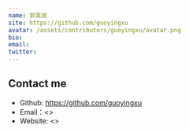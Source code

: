 ```yaml
---
name: 郭英旭
site: https://github.com/guoyingxu
avatar: /assets/contributors/guoyingxu/avatar.png
bio: 
email: 
twitter: 
---
```


## Contact me

- Github: <https://github.com/guoyingxu>
- Email：<>
- Website: <>
